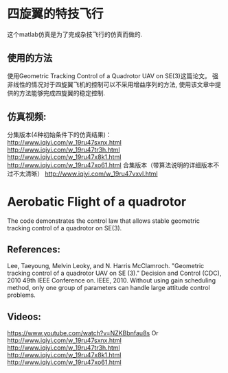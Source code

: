 # 四旋翼的特技飞行
这个matlab仿真是为了完成杂技飞行的仿真而做的.

## 使用的方法
使用Geometric Tracking Control of a Quadrotor UAV on SE(3)这篇论文。
强非线性的情况对于四旋翼飞机的控制可以不采用增益序列的方法, 使用该文章中提供的方法能够完成四旋翼的稳定控制. 

## 仿真视频:
分集版本(4种初始条件下的仿真结果)：
http://www.iqiyi.com/w_19ru47sxnx.html
http://www.iqiyi.com/w_19ru47tr3h.html
http://www.iqiyi.com/w_19ru47x8k1.html
http://www.iqiyi.com/w_19ru47xo61.html
合集版本（带算法说明的详细版本不过不太清晰）
http://www.iqiyi.com/w_19ru47vxvl.html

# Aerobatic Flight of a quadrotor
The code demonstrates the control law that allows stable geometric tracking control of a quadrotor on SE(3).

## References:
Lee, Taeyoung, Melvin Leoky, and N. Harris McClamroch. "Geometric tracking control of a quadrotor UAV on SE (3)." Decision and Control (CDC), 2010 49th IEEE Conference on. IEEE, 2010.
Without using gain scheduling method, only one group of parameters can handle large attitude control problems.

## Videos:
https://www.youtube.com/watch?v=NZKBbnfau8s
Or
http://www.iqiyi.com/w_19ru47sxnx.html
http://www.iqiyi.com/w_19ru47tr3h.html
http://www.iqiyi.com/w_19ru47x8k1.html
http://www.iqiyi.com/w_19ru47xo61.html
